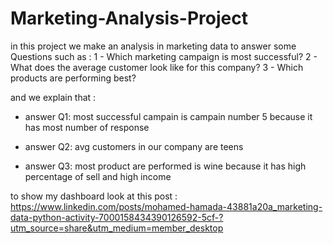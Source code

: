 # Marketing-Analysis-Project
in this project we make an analysis in marketing data to answer some Questions such as :
1 - Which marketing campaign is most successful?
2 - What does the average customer look like for this company?
3 - Which products are performing best?


and we explain that :
- answer Q1:
most successful campain is campain number 5 because it has most number of response 

- answer Q2:
avg customers in our company are teens

- answer Q3:
most product are performed is wine because it has high percentage of sell and high income

to show my dashboard look at this post : https://www.linkedin.com/posts/mohamed-hamada-43881a20a_marketing-data-python-activity-7000158434390126592-5cf-?utm_source=share&utm_medium=member_desktop
